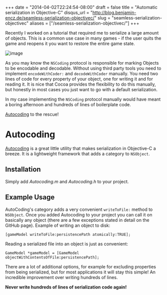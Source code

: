 +++
date = "2014-04-02T22:24:54-08:00"
draft = false
title = "Automatic serialization in Objective-C"
disqus_url = "http://blog.benjamin-encz.de/seamless-serialization-objectivec/"
slug = "seamless-serialization-objectivec"
aliases = ["/seamless-serialization-objectivec/"]
+++

Recently I worked on a tutorial that required me to serialize a large amount of objects. This is a common use case in many games - if the user quits the game and reopens it you want to restore the entire game state.

<!--more-->

![image](http://puu.sh/7U79T.png)

As you may know the `NSCoding` protocol is responsible for marking Objects to be encodable and decodable. Without using third party tools you need to implement `encodeWithCoder:` and `decodeWithCoder` manually. You need two lines of code for every property of your object, one for writing it and for reading it. It is nice that Cocoa provides the flexibility to do this manually, but honestly in most cases you just want to go with a default serialization.

In my case implementing the `NSCoding` protocol manually would have meant a boring afternoon and hundreds of lines of boilerplate code.

[Autocoding](https://github.com/nicklockwood/AutoCoding) to the rescue!

# Autocoding

[Autocoding](https://github.com/nicklockwood/AutoCoding) is a great little utility that makes serialization in Objective-C a breeze. It is a lightweight framework that adds a category to `NSObject`.

## Installation

Simply add *Autocoding.m* and *Autocoding.h* to your project.

## Example Usage

AutoCoding's category adds a very convenient `writeToFile:` method to `NSObject`. Once you added Autocoding to your project you can call it on basically any object (there are a few exceptions stated in detail on the GitHub page). Example of writing an object to disk:

	[gameModel writeToFile:persistencePath atomically:TRUE];

Reading a serialized file into an object is just as convenient:

    GameModel *gameModel = [GameModel objectWithContentsOfFile:persistencePath];

There are a lot of additional options, for example for excluding properties from being serialized, but for most applications it will stay this simple! An incredible improvement over writing hundreds of lines.

**Never write hundreds of lines of serialization code again!**
